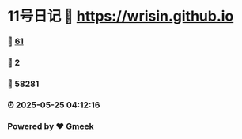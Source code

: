 # 11号日记 :link: https://wrisin.github.io 
### :page_facing_up: [61](https://wrisin.github.io/tag.html) 
### :speech_balloon: 2 
### :hibiscus: 58281 
### :alarm_clock: 2025-05-25 04:12:16 
### Powered by :heart: [Gmeek](https://github.com/Meekdai/Gmeek)
